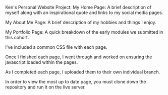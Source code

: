 Ken's Personal Website Project:
My Home Page:
A brief description of myself along with an inspirational quote and links to my social media pages.

My About Me Page:
A brief description of my hobbies and things I enjoy.

My Portfolio Page:
A quick breakdown of the early modules we submitted in this cohort.

I've included a common CSS file with each page.

Once I finished each page, I went through and worked on ensuring the javascript loaded within the pages.

As I completed each page, I uploaded them to their own individual branch.

In order to view the most up to date page, you must clone down the repository and run it on the live server.
